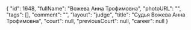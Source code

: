 {
    "id": 1648,
    "fullName": "Вожева Анна Трофимовна",
    "photoURL": "",
    "tags": [],
    "comment": "",
    "layout": "judge",
    "title": "Судья Вожева Анна Трофимовна",
    "court": null,
    "previousCourt": null,
    "career": null
}